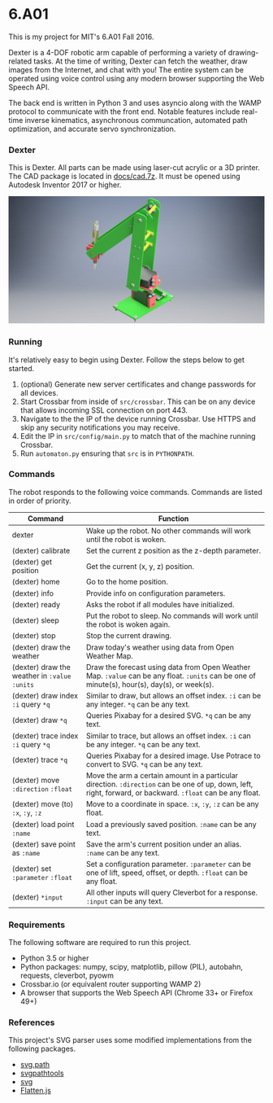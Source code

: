 # 6.A01
This is my project for MIT's 6.A01 Fall 2016. 

Dexter is a 4-DOF robotic arm capable of performing a variety of drawing-related tasks. At the time of writing, Dexter can fetch the weather, draw images from the Internet, and chat with you! The entire system can be operated using voice control using any modern browser supporting the Web Speech API. 

The back end is written in Python 3 and uses asyncio along with the WAMP protocol to communicate with the front end. Notable features include real-time inverse kinematics, asynchronous communcation, automated path optimization, and accurate servo synchronization. 

### Dexter
This is Dexter. All parts can be made using laser-cut acrylic or a 3D printer. The CAD package is located in [docs/cad.7z](docs/cad.7z). It must be opened using Autodesk Inventor 2017 or higher. 

![render](docs/render.png)

### Running

It's relatively easy to begin using Dexter. Follow the steps below to get started.

1. (optional) Generate new server certificates and change passwords for all devices.
2. Start Crossbar from inside of `src/crossbar`. This can be on any device that allows incoming SSL connection on port 443.
3. Navigate to the the IP of the device running Crossbar. Use HTTPS and skip any security notifications you may receive.
4. Edit the IP in `src/config/main.py` to match that of the machine running Crossbar.
5. Run `automaton.py` ensuring that `src` is in `PYTHONPATH`.

### Commands
The robot responds to the following voice commands. Commands are listed in order of priority.

Command | Function
--- | ---
dexter | Wake up the robot. No other commands will work until the robot is woken.
(dexter) calibrate | Set the current z position as the z-depth parameter.
(dexter) get position | Get the current (x, y, z) position.
(dexter) home | Go to the home position.
(dexter) info | Provide info on configuration parameters.
(dexter) ready | Asks the robot if all modules have initialized.
(dexter) sleep | Put the robot to sleep. No commands will work until the robot is woken again.
(dexter) stop | Stop the current drawing.
(dexter) draw the weather | Draw today's weather using data from Open Weather Map.
(dexter) draw the weather in `:value` `:units` | Draw the forecast using data from Open Weather Map. `:value` can be any float. `:units` can be one of minute(s), hour(s), day(s), or week(s).
(dexter) draw index `:i` query `*q` | Similar to draw, but allows an offset index. `:i` can be any integer. `*q` can be any text.
(dexter) draw `*q` | Queries Pixabay for a desired SVG. `*q` can be any text.
(dexter) trace index `:i` query `*q` | Similar to trace, but allows an offset index. `:i` can be any integer. `*q` can be any text.
(dexter) trace `*q` | Queries Pixabay for a desired image. Use Potrace to convert to SVG. `*q` can be any text.
(dexter) move `:direction` `:float` | Move the arm a certain amount in a particular direction. `:direction` can be one of up, down, left, right, forward, or backward. `:float` can be any float.
(dexter) move (to) `:x`, `:y`, `:z` | Move to a coordinate in space. `:x`, `:y`, `:z` can be any float.
(dexter) load point `:name` | Load a previously saved position. `:name` can be any text.
(dexter) save point as `:name` | Save the arm's current position under an alias. `:name` can be any text.
(dexter) set `:parameter` `:float` | Set a configuration parameter. `:parameter` can be one of lift, speed, offset, or depth. `:float` can be any float.
(dexter) `*input` | All other inputs will query Cleverbot for a response. `:input` can be any text.

### Requirements

The following software are required to run this project.

- Python 3.5 or higher
- Python packages: numpy, scipy, matplotlib, pillow (PIL), autobahn, requests, cleverbot, pyowm
- Crossbar.io (or equivalent router supporting WAMP 2)
- A browser that supports the Web Speech API (Chrome 33+ or Firefox 49+)

### References

This project's SVG parser uses some modified implementations from the following packages.

- [svg.path](https://github.com/regebro/svg.path)
- [svgpathtools](https://github.com/mathandy/svgpathtools)
- [svg](https://github.com/cjlano/svg)
- [Flatten.js](https://gist.github.com/timo22345/9413158)

